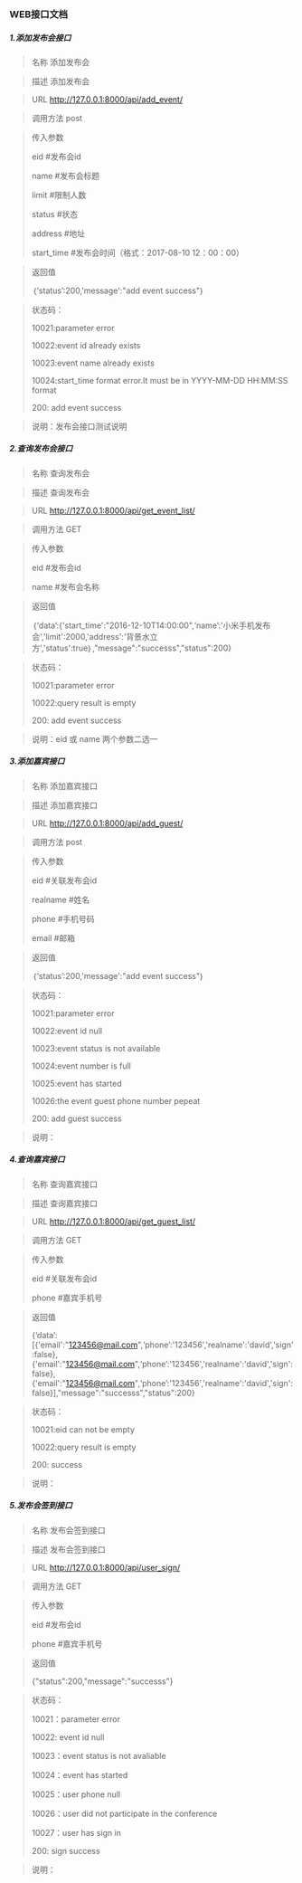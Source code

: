 ### WEB接口文档

##### 1.添加发布会接口

> 名称  添加发布会

> 描述   添加发布会

> URL http://127.0.0.1:8000/api/add_event/

> 调用方法  post

> 传入参数   
>
>  eid     #发布会id
>
> name   #发布会标题
>
> limit    #限制人数
>
> status #状态
>
> address #地址
>
> start_time #发布会时间（格式：2017-08-10 12：00：00）

> 返回值
>
> ｛‘status’:200,'message':"add event success"｝

> 状态码：
>
> 10021:parameter  error   
>
> 10022:event id already exists   
>
> 10023:event name already exists
>
> 10024:start_time format error.It must be in YYYY-MM-DD HH:MM:SS format
>
> 200:    add event success

> 说明：发布会接口测试说明

##### 2.查询发布会接口

> 名称  查询发布会

> 描述   查询发布会

> URL http://127.0.0.1:8000/api/get_event_list/

> 调用方法  GET

> 传入参数   
>
>  eid     #发布会id
>
> name   #发布会名称

> 返回值
>
> ｛‘data’:{'start_time':"2016-12-10T14:00:00",‘name’:'小米手机发布会','limit':2000,'address':'背景水立方','status':true｝,"message":"successs","status":200}

> 状态码：
>
> 10021:parameter  error   
>
> 10022:query result is empty 
>
> 200:    add event success

> 说明：eid 或 name 两个参数二选一

##### 3.添加嘉宾接口

> 名称  添加嘉宾接口

> 描述     添加嘉宾接口

> URL http://127.0.0.1:8000/api/add_guest/

> 调用方法  post

> 传入参数   
>
>  eid     #关联发布会id
>
> realname   #姓名
>
> phone    #手机号码
>
> email     #邮箱

> 返回值
>
> ｛‘status’:200,'message':"add event success"｝

> 状态码：
>
> 10021:parameter  error   
>
> 10022:event id null    
>
> 10023:event status is not available
>
> 10024:event number is full 
>
> 10025:event has started
>
> 10026:the event guest phone number pepeat 
>
> 200:    add guest success

> 说明：

##### 4.查询嘉宾接口

> 名称  查询嘉宾接口

> 描述   查询嘉宾接口

> URL http://127.0.0.1:8000/api/get_guest_list/

> 调用方法  GET

> 传入参数   
>
>  eid     #关联发布会id
>
> phone   #嘉宾手机号

> 返回值
>
> {‘data’:[{'email':"123456@mail.com",‘phone’:'123456','realname':'david','sign':false},{'email':"123456@mail.com",‘phone’:'123456','realname':'david','sign':false},{'email':"123456@mail.com",‘phone’:'123456','realname':'david','sign':false}],"message":"successs","status":200}

> 状态码：
>
> 10021:eid can not be empty
>
> 10022:query result is empty 
>
> 200:  success

> 说明：

##### 5.发布会签到接口

> 名称  发布会签到接口

> 描述   发布会签到接口

> URL http://127.0.0.1:8000/api/user_sign/

> 调用方法  GET

> 传入参数   
>
>  eid     #发布会id
>
> phone   #嘉宾手机号

> 返回值
>
> {"status":200,"message":"successs"}

> 状态码：
>
> 10021：parameter error
>
> 10022:  event id null 
>
> 10023：event status is not avaliable 
>
> 10024：event has started
>
> 10025：user phone null
>
> 10026：user did not participate in the conference
>
> 10027：user has sign in
>
> 200:  sign success

> 说明：